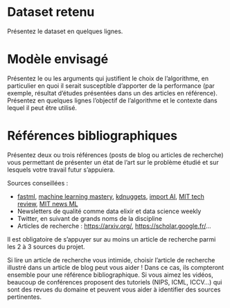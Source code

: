 # Dataset retenu
Présentez le dataset en quelques lignes.

# Modèle envisagé
Présentez le ou les arguments qui justifient le choix de l’algorithme, en particulier en quoi il serait susceptible d’apporter de la performance (par exemple, résultat d’études présentées dans un des articles en référence).
Présentez en quelques lignes l’objectif de l’algorithme et le contexte dans lequel il peut être utilisé.

# Références bibliographiques
Présentez deux ou trois références (posts de blog ou articles de recherche) vous permettant de présenter un état de l’art sur le problème étudié et sur lesquels votre travail futur s’appuiera.

Sources conseillées :
- [fastml](fastml.com/), [machine learning mastery](https://machinelearningmastery.com/), [kdnuggets](https://www.kdnuggets.com/), [import AI](https://jack-clark.net/), [MIT tech review](https://www.technologyreview.com/), [MIT news ML](news.mit.edu/topic/machine-learning)
- Newsletters de qualité comme data elixir et data science weekly
- Twitter, en suivant de grands noms de la discipline
- Articles de recherche : https://arxiv.org/, https://scholar.google.fr/...

Il est obligatoire de s’appuyer sur au moins un article de recherche parmi les 2 à 3 sources du projet.

Si lire un article de recherche vous intimide, choisir l’article de recherche illustré dans un article de blog peut vous aider ! Dans ce cas, ils compteront ensemble pour une référence bibliographique. Si vous aimez les vidéos, beaucoup de conférences proposent des tutoriels (NIPS, ICML, ICCV…) qui sont des revues du domaine et peuvent vous aider à identifier des sources pertinentes.